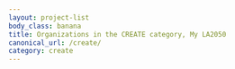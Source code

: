 ```yaml
---
layout: project-list
body_class: banana
title: Organizations in the CREATE category, My LA2050
canonical_url: /create/
category: create
---
```

